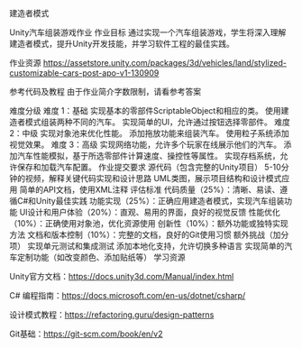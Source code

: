 建造者模式

Unity汽车组装游戏作业
作业目标
通过实现一个汽车组装游戏，学生将深入理解建造者模式，提升Unity开发技能，并学习软件工程的最佳实践。

作业资源
https://assetstore.unity.com/packages/3d/vehicles/land/stylized-customizable-cars-post-apo-v1-130909

参考代码及教程
由于作业简介字数限制，请看参考答案

难度分级
难度 1：基础
实现基本的零部件ScriptableObject和相应的类。
使用建造者模式组装两种不同的汽车。
实现简单的UI，允许通过按钮选择零部件。
难度 2：中级
实现对象池来优化性能。
添加拖放功能来组装汽车。
使用粒子系统添加视觉效果。
难度 3：高级
实现网络功能，允许多个玩家在线展示他们的汽车。
添加汽车性能模拟，基于所选零部件计算速度、操控性等属性。
实现存档系统，允许保存和加载汽车配置。
作业提交要求
源代码（包含完整的Unity项目）
5-10分钟的视频，解释关键代码实现和设计思路
UML类图，展示项目结构和设计模式应用
简单的API文档，使用XML注释
评估标准
代码质量（25%）：清晰、易读、遵循C#和Unity最佳实践
功能实现（25%）：正确应用建造者模式，实现汽车组装功能
UI设计和用户体验（20%）：直观、易用的界面，良好的视觉反馈
性能优化（10%）：正确使用对象池，优化资源使用
创新性（10%）：额外功能或独特实现方法
文档和版本控制（10%）：完整的文档，良好的Git使用习惯
额外挑战（加分项）
实现单元测试和集成测试
添加本地化支持，允许切换多种语言
实现简单的汽车定制功能（如改变颜色、添加贴纸等）
学习资源

Unity官方文档：https://docs.unity3d.com/Manual/index.html

C# 编程指南：https://docs.microsoft.com/en-us/dotnet/csharp/

设计模式教程：https://refactoring.guru/design-patterns

Git基础：https://git-scm.com/book/en/v2
